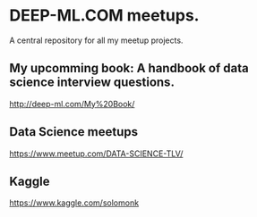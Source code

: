 # DEEP-ML.COM meetups.

A central repository for all my meetup projects.

## My upcomming book: A handbook of data science interview questions.
http://deep-ml.com/My%20Book/


## Data Science meetups
https://www.meetup.com/DATA-SCIENCE-TLV/

## Kaggle
https://www.kaggle.com/solomonk



